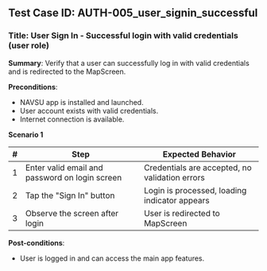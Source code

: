 ## Test Case ID: AUTH-005_user_signin_successful
### Title: User Sign In - Successful login with valid credentials (user role)

**Summary**: Verify that a user can successfully log in with valid credentials and is redirected to the MapScreen.

**Preconditions**: 
- NAVSU app is installed and launched.
- User account exists with valid credentials.
- Internet connection is available.

**Scenario 1**

| # | Step                                      | Expected Behavior                                       |
|---|-------------------------------------------|--------------------------------------------------------|
| 1 | Enter valid email and password on login screen | Credentials are accepted, no validation errors    |
| 2 | Tap the "Sign In" button                  | Login is processed, loading indicator appears          |
| 3 | Observe the screen after login            | User is redirected to MapScreen                        |

**Post-conditions**:
- User is logged in and can access the main app features.
